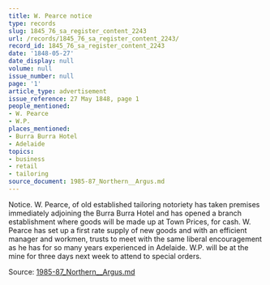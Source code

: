```yaml
---
title: W. Pearce notice
type: records
slug: 1845_76_sa_register_content_2243
url: /records/1845_76_sa_register_content_2243/
record_id: 1845_76_sa_register_content_2243
date: '1848-05-27'
date_display: null
volume: null
issue_number: null
page: '1'
article_type: advertisement
issue_reference: 27 May 1848, page 1
people_mentioned:
- W. Pearce
- W.P.
places_mentioned:
- Burra Burra Hotel
- Adelaide
topics:
- business
- retail
- tailoring
source_document: 1985-87_Northern__Argus.md
---
```


Notice.  W. Pearce, of old established tailoring notoriety has taken premises immediately adjoining the Burra Burra Hotel and has opened a branch establishment where goods will be made up at Town Prices, for cash.  W. Pearce has set up a first rate supply of new goods and with an efficient manager and workmen, trusts to meet with the same liberal encouragement as he has for so many years experienced in Adelaide.  W.P. will be at the mine for three days next week to attend to special orders.

Source: [1985-87_Northern__Argus.md](/downloads/markdown/1985-87_Northern__Argus.md)
